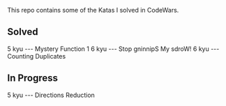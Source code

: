 This repo contains some of the Katas I solved in CodeWars.

Solved
-------------------------------------
5 kyu --- Mystery Function 1
6 kyu --- Stop gninnipS My sdroW!
6 kyu --- Counting Duplicates



In Progress
-------------------------------------
5 kyu --- Directions Reduction